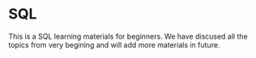 # SQL

This is a SQL learning materials for beginners.
We have discused all the topics from very begining and will add more materials in future.
